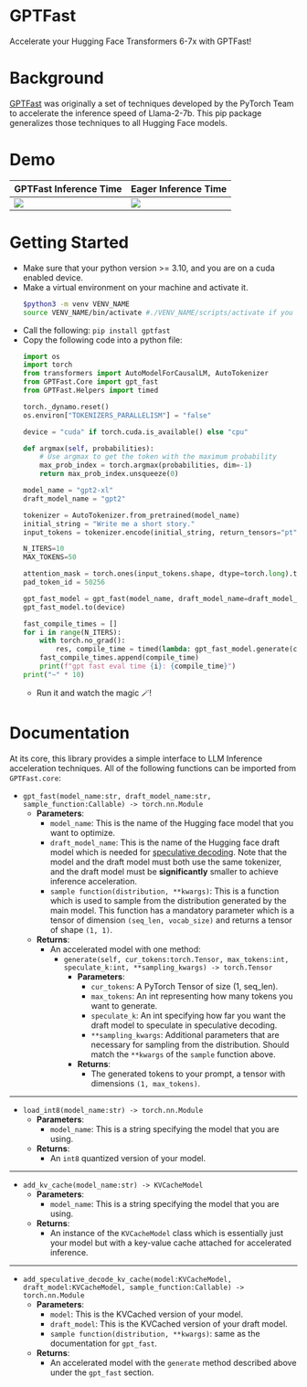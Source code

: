 # GPTFast
Accelerate your Hugging Face Transformers 6-7x with GPTFast!

# Background
[GPTFast](https://github.com/pytorch-labs/gpt-fast) was originally a set of techniques developed by the PyTorch Team to accelerate the inference speed of Llama-2-7b. This pip package generalizes those techniques to all Hugging Face models. 

# Demo
GPTFast Inference Time|Eager Inference Time
--|--
![](https://github.com/MDK8888/GPTFast/assets/79173446/4d7ed04e-ba3d-49c7-aeca-8f2b96ac45a8)|![](https://github.com/MDK8888/GPTFast/assets/79173446/1a4f2236-d2f4-42c7-a689-553482871905)

# Getting Started
* Make sure that your python version >= 3.10, and you are on a cuda enabled device.
* Make a virtual environment on your machine and activate it.
  ```bash
  $python3 -m venv VENV_NAME
  source VENV_NAME/bin/activate #./VENV_NAME/scripts/activate if you are on a Windows machine
  ```
* Call the following: ```pip install gptfast```
* Copy the following code into a python file:
  ```python
  import os
  import torch
  from transformers import AutoModelForCausalLM, AutoTokenizer
  from GPTFast.Core import gpt_fast
  from GPTFast.Helpers import timed
  
  torch._dynamo.reset()
  os.environ["TOKENIZERS_PARALLELISM"] = "false"
  
  device = "cuda" if torch.cuda.is_available() else "cpu"
  
  def argmax(self, probabilities):
      # Use argmax to get the token with the maximum probability
      max_prob_index = torch.argmax(probabilities, dim=-1)
      return max_prob_index.unsqueeze(0)
  
  model_name = "gpt2-xl"
  draft_model_name = "gpt2"
  
  tokenizer = AutoTokenizer.from_pretrained(model_name)
  initial_string = "Write me a short story."
  input_tokens = tokenizer.encode(initial_string, return_tensors="pt").to(device)
  
  N_ITERS=10
  MAX_TOKENS=50
  
  attention_mask = torch.ones(input_tokens.shape, dtype=torch.long).to(device)
  pad_token_id = 50256
  
  gpt_fast_model = gpt_fast(model_name, draft_model_name=draft_model_name, sample_function=argmax)
  gpt_fast_model.to(device)
  
  fast_compile_times = []
  for i in range(N_ITERS):
      with torch.no_grad():
          res, compile_time = timed(lambda: gpt_fast_model.generate(cur_tokens=input_tokens, max_tokens=MAX_TOKENS, speculate_k=6))
      fast_compile_times.append(compile_time)
      print(f"gpt fast eval time {i}: {compile_time}")
  print("~" * 10)
  ```
  * Run it and watch the magic 🪄!

# Documentation
At its core, this library provides a simple interface to LLM Inference acceleration techniques. All of the following functions can be imported from ```GPTFast.core```:

* ```gpt_fast(model_name:str, draft_model_name:str, sample_function:Callable) -> torch.nn.Module```
  * **Parameters**:
      * ```model_name```: This is the name of the Hugging face model that you want to optimize.
      * ```draft_model_name```: This is the name of the Hugging face draft model which is needed for [speculative decoding](https://arxiv.org/abs/2211.17192). Note that the model and the draft model must both use the same tokenizer, and the draft model must be **significantly** smaller to achieve inference acceleration.
      * ```sample function(distribution, **kwargs)```: This is a function which is used to sample from the distribution generated by the main model. This function has a mandatory parameter which is a tensor of dimension ```(seq_len, vocab_size)``` and returns a tensor of shape ```(1, 1)```. 
  * **Returns**:
      * An accelerated model with one method:
          * ```generate(self, cur_tokens:torch.Tensor, max_tokens:int, speculate_k:int, **sampling_kwargs) -> torch.Tensor```
              * **Parameters**:
                  * ```cur_tokens```: A PyTorch Tensor of size (1, seq_len).
                  * ```max_tokens```: An int representing how many tokens you want to generate.
                  * ```speculate_k```: An int specifying how far you want the draft model to speculate in speculative decoding.
                  * ```**sampling_kwargs```: Additional parameters that are necessary for sampling from the distribution. Should match the ```**kwargs``` of the ```sample``` function above.
              * **Returns**:
                  * The generated tokens to your prompt, a tensor with dimensions ```(1, max_tokens)```.

***

* ```load_int8(model_name:str) -> torch.nn.Module```
    * **Parameters**:
        * ```model_name```: This is a string specifying the model that you are using.
    * **Returns**:
        * An ```int8``` quantized version of your model.

***

* ```add_kv_cache(model_name:str) -> KVCacheModel```
    * **Parameters**:
        * ```model_name```: This is a string specifying the model that you are using.
    * **Returns**:
        * An instance of the ```KVCacheModel``` class which is essentially just your model but with a key-value cache attached for accelerated inference.

***

* ```add_speculative_decode_kv_cache(model:KVCacheModel, draft_model:KVCacheModel, sample_function:Callable) -> torch.nn.Module```
    * **Parameters**:
        * ```model```: This is the KVCached version of your model.
        * ```draft_model```: This is the KVCached version of your draft model.
        * ```sample function(distribution, **kwargs)```: same as the documentation for ```gpt_fast```.
    * **Returns**:
        * An accelerated model with the ```generate``` method described above under the ```gpt_fast``` section.
  
  


